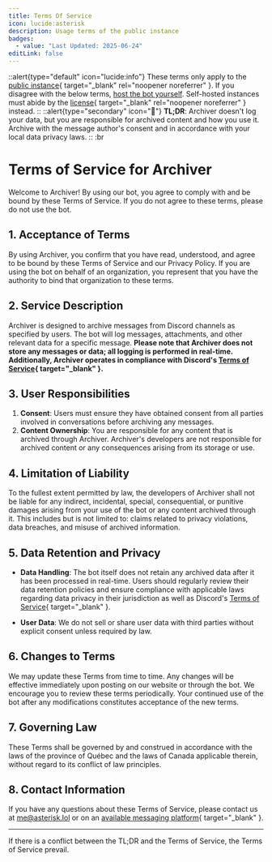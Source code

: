 ```yaml
---
title: Terms Of Service
icon: lucide:asterisk
description: Usage terms of the public instance
badges:
  - value: "Last Updated: 2025-06-24"
editLink: false
---
```


::alert{type="default" icon="lucide:info"}
These terms only apply to the [public instance](https://discord.com/oauth2/authorize?client_id=1311438512045949029){ target="_blank" rel="noopener noreferrer" }. If you disagree with the below terms, [host the bot yourself](/selfhost).
Self-hosted instances must abide by the [license](https://github.com/Ast3risk-ops/archiver/raw/main/LICENSE){ target="_blank" rel="noopener noreferrer" } instead.
::
::alert{type="secondary" icon="📌"}
**TL;DR**: Archiver doesn't log your data, but you are responsible for archived content and how you use it. Archive with the message author's consent and in accordance with your local data privacy laws.
::
:br
# Terms of Service for Archiver

Welcome to Archiver! By using our bot, you agree to comply with and be bound by these Terms of Service. If you do not agree to these terms, please do not use the bot.

## 1. Acceptance of Terms
By using Archiver, you confirm that you have read, understood, and agree to be bound by these Terms of Service and our Privacy Policy. If you are using the bot on behalf of an organization, you represent that you have the authority to bind that organization to these terms.

## 2. Service Description
Archiver is designed to archive messages from Discord channels as specified by users. The bot will log messages, attachments, and other relevant data for a specific message. **Please note that Archiver does not store any messages or data; all logging is performed in real-time. Additionally, Archiver operates in compliance with Discord's [Terms of Service](https://discord.com/tos){ target="_blank" }.**

## 3. User Responsibilities
1. **Consent**: Users must ensure they have obtained consent from all parties involved in conversations before archiving any messages.
2. **Content Ownership**: You are responsible for any content that is archived through Archiver. Archiver's developers are not responsible for archived content or any consequences arising from its storage or use.

## 4. Limitation of Liability
To the fullest extent permitted by law, the developers of Archiver shall not be liable for any indirect, incidental, special, consequential, or punitive damages arising from your use of the bot or any content archived through it. This includes but is not limited to: claims related to privacy violations, data breaches, and misuse of archived information.

## 5. Data Retention and Privacy
- **Data Handling**: The bot itself does not retain any archived data after it has been processed in real-time. Users should regularly review their data retention policies and ensure compliance with applicable laws regarding data privacy in their jurisdiction as well as Discord's [Terms of Service](https://discord.com/tos){ target="_blank" }.

- **User Data**: We do not sell or share user data with third parties without explicit consent unless required by law.

## 6. Changes to Terms
We may update these Terms from time to time. Any changes will be effective immediately upon posting on our website or through the bot. We encourage you to review these terms periodically. Your continued use of the bot after any modifications constitutes acceptance of the new terms.

## 7. Governing Law
These Terms shall be governed by and construed in accordance with the laws of the province of Québec and the laws of Canada applicable therein, without regard to its conflict of law principles.

## 8. Contact Information
If you have any questions about these Terms of Service, please contact us at [me@asterisk.lol](mailto:me@asterisk.lol?subject=Archiver) or on an [available messaging platform](https://asterisk.lol/socials#messengers){ target="_blank" }.

------

If there is a conflict between the TL;DR and the Terms of Service, the Terms of Service prevail.
